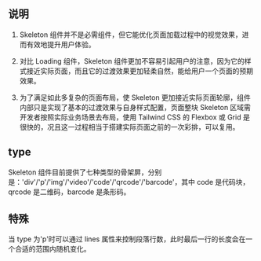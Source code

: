 ## 说明

1. Skeleton 组件并不是必需组件，但它能优化页面加载过程中的视觉效果，进而有效地提升用户体验。

2. 对比 Loading 组件，Skeleton 组件更加不容易引起用户的注意，因为它的样式接近实际页面，而且它的过渡效果更加轻柔自然，能给用户一个页面的预期效果。

3. 为了满足如此多复杂的页面布局，使 Skeleton 更加接近实际页面轮廓，组件内部只是实现了基本的过渡效果与自身样式配置，页面整块 Skeleton 区域需开发者按照实际业务场景去布局，使用 Tailwind CSS 的 Flexbox 或 Grid 是很快的，况且这一过程相当于搭建实际页面之前的一次彩排，可以复用。

## type

Skeleton 组件目前提供了七种类型的骨架屏，分别是：'div'/'p'/'img'/'video'/'code'/'qrcode'/'barcode'，其中 code 是代码块，qrcode 是二维码，barcode 是条形码。

## 特殊

当 type 为'p'时可以通过 lines 属性来控制段落行数，此时最后一行的长度会在一个合适的范围内随机变化。
